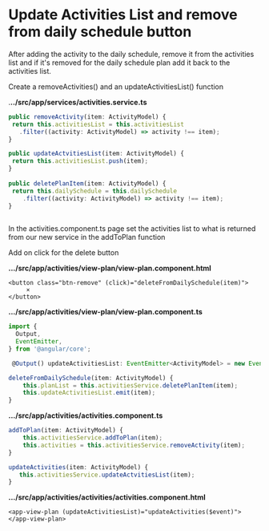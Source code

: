 # Update Activities List and remove from daily schedule button

After adding the activity to the daily schedule, remove it from the activities list and if it's removed for the daily schedule plan add it back to the activities list.

Create a removeActivities\(\) and an updateActivitiesList\(\) function

.**../src/app/services/activities.service.ts**

```typescript
public removeActivity(item: ActivityModel) {
 return this.activitiesList = this.activitiesList
   .filter((activity: ActivityModel) => activity !== item);
}

public updateActvitiesList(item: ActivityModel) {
 return this.activitiesList.push(item);
}
 
public deletePlanItem(item: ActivityModel) {
 return this.dailySchedule = this.dailySchedule
    .filter((activity: ActivityModel) => activity !== item);
}
    
```

In the activities.component.ts page set the activities list to what is returned from our new service in the addToPlan function

Add on click for the delete button

**.../src/app/activities/view-plan/view-plan.component.html**

```markup
<button class="btn-remove" (click)="deleteFromDailySchedule(item)">
     ×
</button>
```

**.../src/app/activities/view-plan/view-plan.component.ts**

```typescript
import {
  Output,
  EventEmitter,
} from '@angular/core';
```

```typescript
 @Output() updateActivitiesList: EventEmitter<ActivityModel> = new EventEmitter<ActivityModel>();
```

```typescript
deleteFromDailySchedule(item: ActivityModel) {
    this.planList = this.activitiesService.deletePlanItem(item);
    this.updateActivitiesList.emit(item);
}
```

**.../src/app/activities/activities.component.ts**

```typescript
addToPlan(item: ActivityModel) {
    this.activitiesService.addToPlan(item);
    this.activities = this.activitiesService.removeActivity(item);
}

updateActivities(item: ActivityModel) {
   this.activitiesService.updateActvitiesList(item);
}
```

**.../src/app/activities/activities/activities.component.html**

```markup
<app-view-plan (updateActivitiesList)="updateActivities($event)"></app-view-plan>
```

